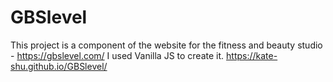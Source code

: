 # GBSlevel
This project is a component of the website for the fitness and beauty studio - https://gbslevel.com/
I used Vanilla JS to create it.
https://kate-shu.github.io/GBSlevel/

